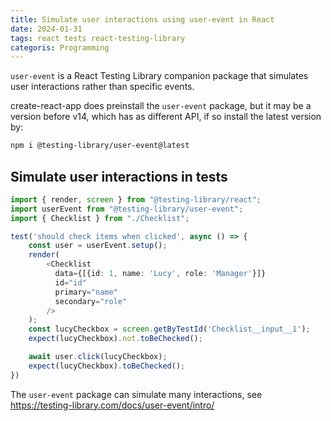 ```yaml
---
title: Simulate user interactions using user-event in React
date: 2024-01-31
tags: react tests react-testing-library
categoris: Programming
---
```


`user-event` is a React Testing Library companion package that simulates user interactions rather than specific events.

create-react-app does preinstall the `user-event` package, but it may be a version before v14, which has as different API, if so install the latest version by:

```bash
npm i @testing-library/user-event@latest
```

## Simulate user interactions in tests

```typescript
import { render, screen } from "@testing-library/react";
import userEvent from "@testing-library/user-event";
import { Checklist } from "./Checklist";

test('should check items when clicked', async () => {
    const user = userEvent.setup();
    render(
        <Checklist
          data={[{id: 1, name: 'Lucy', role: 'Manager'}]}
          id="id"
          primary="name"
          secondary="role"
        />
    );
    const lucyCheckbox = screen.getByTestId('Checklist__input__1');
    expect(lucyCheckbox).not.toBeChecked();

    await user.click(lucyCheckbox);
    expect(lucyCheckbox).toBeChecked();
})
```

The `user-event` package can simulate many interactions, see https://testing-library.com/docs/user-event/intro/